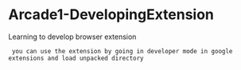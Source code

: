 # Arcade1-DevelopingExtension
Learning to develop browser extension

``` you can use the extension by going in developer mode in google extensions and load unpacked directory```
```
```
```
```

